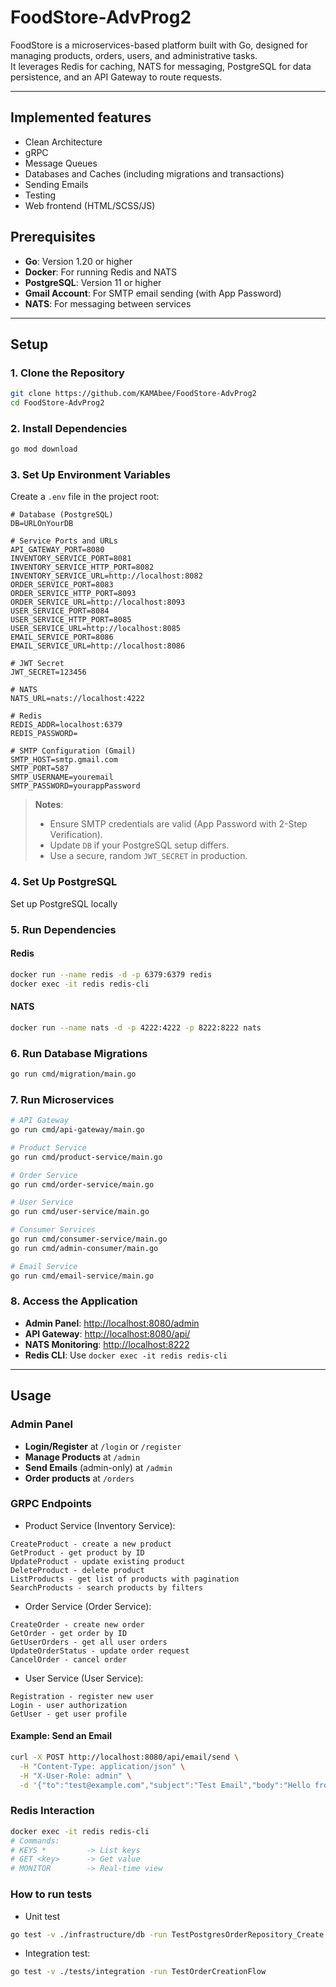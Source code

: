 # FoodStore-AdvProg2

FoodStore is a microservices-based platform built with Go, designed for managing products, orders, users, and administrative tasks.  
It leverages Redis for caching, NATS for messaging, PostgreSQL for data persistence, and an API Gateway to route requests.  

---

## Implemented features 
- Clean Architecture  
- gRPC
- Message Queues
- Databases and Caches (including migrations and transactions)
- Sending Emails
- Testing
- Web frontend (HTML/SCSS/JS)

##  Prerequisites

- **Go**: Version 1.20 or higher  
- **Docker**: For running Redis and NATS  
- **PostgreSQL**: Version 11 or higher  
- **Gmail Account**: For SMTP email sending (with App Password)  
- **NATS**: For messaging between services  

---

##  Setup

### 1. Clone the Repository

```bash
git clone https://github.com/KAMAbee/FoodStore-AdvProg2
cd FoodStore-AdvProg2
```

### 2. Install Dependencies

```bash
go mod download
```

### 3. Set Up Environment Variables

Create a `.env` file in the project root:

```dotenv
# Database (PostgreSQL)
DB=URLOnYourDB

# Service Ports and URLs
API_GATEWAY_PORT=8080
INVENTORY_SERVICE_PORT=8081
INVENTORY_SERVICE_HTTP_PORT=8082
INVENTORY_SERVICE_URL=http://localhost:8082
ORDER_SERVICE_PORT=8083
ORDER_SERVICE_HTTP_PORT=8093
ORDER_SERVICE_URL=http://localhost:8093
USER_SERVICE_PORT=8084
USER_SERVICE_HTTP_PORT=8085
USER_SERVICE_URL=http://localhost:8085
EMAIL_SERVICE_PORT=8086
EMAIL_SERVICE_URL=http://localhost:8086

# JWT Secret
JWT_SECRET=123456

# NATS
NATS_URL=nats://localhost:4222

# Redis
REDIS_ADDR=localhost:6379
REDIS_PASSWORD=

# SMTP Configuration (Gmail)
SMTP_HOST=smtp.gmail.com
SMTP_PORT=587
SMTP_USERNAME=youremail
SMTP_PASSWORD=yourappPassword
```

> **Notes**:  
> - Ensure SMTP credentials are valid (App Password with 2-Step Verification).  
> - Update `DB` if your PostgreSQL setup differs.  
> - Use a secure, random `JWT_SECRET` in production.

### 4. Set Up PostgreSQL

Set up PostgreSQL locally

### 5. Run Dependencies

#### Redis

```bash
docker run --name redis -d -p 6379:6379 redis
docker exec -it redis redis-cli
```

#### NATS

```bash
docker run --name nats -d -p 4222:4222 -p 8222:8222 nats
```

### 6. Run Database Migrations

```bash
go run cmd/migration/main.go
```

### 7. Run Microservices

```bash
# API Gateway
go run cmd/api-gateway/main.go

# Product Service
go run cmd/product-service/main.go

# Order Service
go run cmd/order-service/main.go

# User Service
go run cmd/user-service/main.go

# Consumer Services
go run cmd/consumer-service/main.go
go run cmd/admin-consumer/main.go

# Email Service
go run cmd/email-service/main.go
```

### 8. Access the Application

- **Admin Panel**: [http://localhost:8080/admin](http://localhost:8080/admin)  
- **API Gateway**: [http://localhost:8080/api/](http://localhost:8080/api/)  
- **NATS Monitoring**: [http://localhost:8222](http://localhost:8222)  
- **Redis CLI**: Use `docker exec -it redis redis-cli`

---

##  Usage

### Admin Panel

- **Login/Register** at `/login` or `/register`
- **Manage Products** at `/admin`
- **Send Emails** (admin-only) at `/admin`
- **Order products** at `/orders`

### GRPC Endpoints

- Product Service (Inventory Service):
```
CreateProduct - create a new product
GetProduct - get product by ID
UpdateProduct - update existing product
DeleteProduct - delete product
ListProducts - get list of products with pagination
SearchProducts - search products by filters
```

- Order Service (Order Service):
```
CreateOrder - create new order
GetOrder - get order by ID
GetUserOrders - get all user orders
UpdateOrderStatus - update order request
CancelOrder - cancel order
```

- User Service (User Service):
```
Registration - register new user
Login - user authorization
GetUser - get user profile
```

#### Example: Send an Email

```bash
curl -X POST http://localhost:8080/api/email/send \
  -H "Content-Type: application/json" \
  -H "X-User-Role: admin" \
  -d '{"to":"test@example.com","subject":"Test Email","body":"Hello from FoodStore!"}'
```

### Redis Interaction

```bash
docker exec -it redis redis-cli
# Commands:
# KEYS *         -> List keys
# GET <key>      -> Get value
# MONITOR        -> Real-time view
```

### How to run tests
- Unit test
```bash
go test -v ./infrastructure/db -run TestPostgresOrderRepository_Create
```

- Integration test: 
```bash
go test -v ./tests/integration -run TestOrderCreationFlow
```



